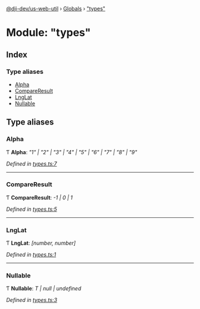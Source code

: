 [@dji-dev/us-web-util](../README.md) › [Globals](../globals.md) › ["types"](_types_.md)

# Module: "types"

## Index

### Type aliases

* [Alpha](_types_.md#alpha)
* [CompareResult](_types_.md#compareresult)
* [LngLat](_types_.md#lnglat)
* [Nullable](_types_.md#nullable)

## Type aliases

###  Alpha

Ƭ **Alpha**: *"1" | "2" | "3" | "4" | "5" | "6" | "7" | "8" | "9"*

*Defined in [types.ts:7](https://github.com/dji-dev/us-web/blob/85e3443/packages/us-web-util/lib/types.ts#L7)*

___

###  CompareResult

Ƭ **CompareResult**: *-1 | 0 | 1*

*Defined in [types.ts:5](https://github.com/dji-dev/us-web/blob/85e3443/packages/us-web-util/lib/types.ts#L5)*

___

###  LngLat

Ƭ **LngLat**: *[number, number]*

*Defined in [types.ts:1](https://github.com/dji-dev/us-web/blob/85e3443/packages/us-web-util/lib/types.ts#L1)*

___

###  Nullable

Ƭ **Nullable**: *T | null | undefined*

*Defined in [types.ts:3](https://github.com/dji-dev/us-web/blob/85e3443/packages/us-web-util/lib/types.ts#L3)*
